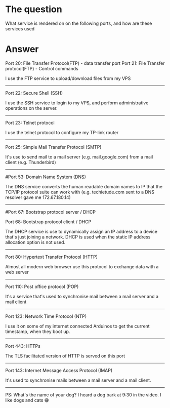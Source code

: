 # The question
What service is rendered on on the following ports, and how are these services used

# Answer

Port 20: File Transfer Protocol(FTP) - data transfer port 
Port 21: File Transfer protocol(FTP) - Control commands

I use the FTP service to upload/download files from my VPS

--------------------------------
Port 22: Secure Shell  (SSH)

I use the SSH service to login to my VPS, and perform administrative operations on the server.

--------------------------------
Port 23: Telnet protocol

I use the telnet protocol to configure my TP-link router

--------------------------------
Port 25: Simple Mail Transfer Protocol (SMTP)

It's use to send mail to a mail server (e.g. mail.google.com) from a mail client (e.g. Thunderbird)

--------------------------------
#Port 53: Domain Name System (DNS)

The DNS service converts the human readable domain names to IP that the TCP/IP protocol suite can work with (e.g. techietude.com sent to a DNS resolver gave me 172.67.180.14)

--------------------------------
#Port 67: Bootstrap protocol server / DHCP

Port 68: Bootstrap protocol client / DHCP

The DHCP service is use to dynamically assign an IP address to a device that's just joining a network. 
DHCP is used when the static IP address allocation option is not used. 
 
--------------------------------
Port 80: Hypertext Transfer Protocol (HTTP)

Almost all modern web browser use this protocol to exchange data with a web server

--------------------------------
Port 110: Post office protocol (POP)

It's a service that's used to synchronise mail between a mail server and a mail client

--------------------------------
Port 123: Network Time Protocol (NTP)

I use it on some of my internet connected Arduinos to get the current timestamp, when they boot up.

--------------------------------
Port 443: HTTPs

The TLS facilitated version of HTTP is served on this port

--------------------------------
Port 143: Internet Message Access Protocol (IMAP)

It's used to synchronise mails between a mail server and a mail client.


--------------------------------
PS: What's the name of your dog? I heard a dog bark at 9:30 in the video.
I like dogs and cats 😁
